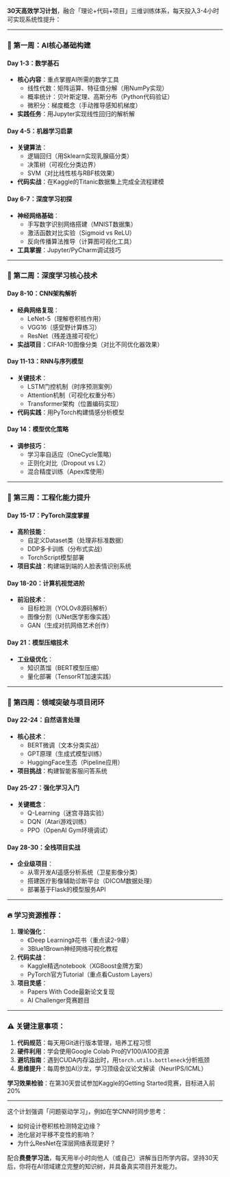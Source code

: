 

**30天高效学习计划**，融合「理论+代码+项目」三维训练体系，每天投入3-4小时可实现系统性提升：

---

### **📅 第一周：AI核心基础构建**
#### **Day 1-3：数学基石**
- **核心内容**：重点掌握AI所需的数学工具
  - 线性代数：矩阵运算、特征值分解（用NumPy实现）
  - 概率统计：贝叶斯定理、高斯分布（Python代码验证）
  - 微积分：梯度概念（手动推导感知机梯度）
- **实践任务**：用Jupyter实现线性回归的解析解

#### **Day 4-5：机器学习启蒙**
- **关键算法**：
  - 逻辑回归（用Sklearn实现乳腺癌分类）
  - 决策树（可视化分类边界）
  - SVM（对比线性核与RBF核效果）
- **代码实战**：在Kaggle的Titanic数据集上完成全流程建模

#### **Day 6-7：深度学习初探**
- **神经网络基础**：
  - 手写数字识别网络搭建（MNIST数据集）
  - 激活函数对比实验（Sigmoid vs ReLU）
  - 反向传播算法推导（计算图可视化工具）
- **工具掌握**：Jupyter/PyCharm调试技巧

---

### **📅 第二周：深度学习核心技术**
#### **Day 8-10：CNN架构解析**
- **经典网络复现**：
  - LeNet-5（理解卷积核作用）
  - VGG16（感受野计算练习）
  - ResNet（残差连接可视化）
- **实战项目**：CIFAR-10图像分类（对比不同优化器效果）

#### **Day 11-13：RNN与序列模型**
- **关键技术**：
  - LSTM门控机制（时序预测案例）
  - Attention机制（可视化权重分布）
  - Transformer架构（位置编码实现）
- **代码实践**：用PyTorch构建情感分析模型

#### **Day 14：模型优化策略**
- **调参技巧**：
  - 学习率自适应（OneCycle策略）
  - 正则化对比（Dropout vs L2）
  - 混合精度训练（Apex库使用）

---

### **📅 第三周：工程化能力提升**
#### **Day 15-17：PyTorch深度掌握**
- **高阶技能**：
  - 自定义Dataset类（处理非标准数据）
  - DDP多卡训练（分布式实战）
  - TorchScript模型部署
- **项目实战**：构建端到端的人脸表情识别系统

#### **Day 18-20：计算机视觉进阶**
- **前沿技术**：
  - 目标检测（YOLOv8源码解析）
  - 图像分割（UNet医学影像实践）
  - GAN（生成对抗网络艺术创作）

#### **Day 21：模型压缩技术**
- **工业级优化**：
  - 知识蒸馏（BERT模型压缩）
  - 量化部署（TensorRT加速实践）

---

### **📅 第四周：领域突破与项目闭环**
#### **Day 22-24：自然语言处理**
- **核心技术**：
  - BERT微调（文本分类实战）
  - GPT原理（生成式模型训练）
  - HuggingFace生态（Pipeline应用）
- **项目挑战**：构建智能客服问答系统

#### **Day 25-27：强化学习入门**
- **关键概念**：
  - Q-Learning（迷宫寻路实验）
  - DQN（Atari游戏训练）
  - PPO（OpenAI Gym环境调试）

#### **Day 28-30：全栈项目实战**
- **企业级项目**：
  - 从零开发AI遥感分析系统（卫星影像分类）
  - 搭建医疗影像辅助诊断平台（DICOM数据处理）
  - 部署基于Flask的模型服务API

---

### **🔥 学习资源推荐**：
1. **理论强化**：
   - 《Deep Learning》花书（重点读2-9章）
   - 3Blue1Brown神经网络可视化教程
2. **代码实战**：
   - Kaggle精选notebook（XGBoost金牌方案）
   - PyTorch官方Tutorial（重点看Custom Layers）
3. **项目灵感**：
   - Papers With Code最新论文复现
   - AI Challenger竞赛题目

---

### **⚠️ 关键注意事项**：
1. **代码规范**：每天用Git进行版本管理，培养工程习惯
2. **硬件利用**：学会使用Google Colab Pro的V100/A100资源
3. **避坑指南**：遇到CUDA内存溢出时，用`torch.utils.bottleneck`分析瓶颈
4. **思维提升**：每周参加AI沙龙，学习顶级会议论文解读（NeurIPS/ICML）

**学习效果检验**：在第30天尝试参加Kaggle的Getting Started竞赛，目标进入前20%

---

这个计划强调「问题驱动学习」，例如在学CNN时同步思考：
- 如何设计卷积核检测特定边缘？
- 池化层对平移不变性的影响？
- 为什么ResNet在深层网络表现更好？

配合**费曼学习法**，每天用半小时向他人（或自己）讲解当日所学内容。坚持30天后，你将在AI领域建立完整的知识树，并具备真实项目开发能力。